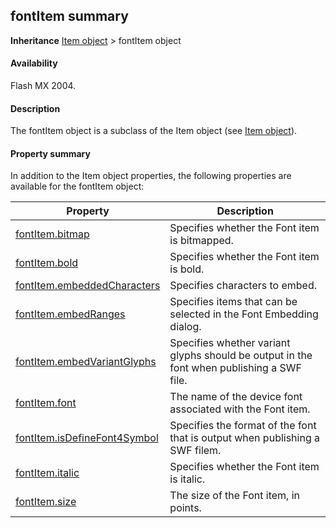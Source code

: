 ## fontItem summary

**Inheritance** [Item object](../Item_object/item_summary.md) > fontItem object

#### Availability

Flash MX 2004.

#### Description

The fontItem object is a subclass of the Item object (see [Item object](../Item_object/item_summary.md)).

#### Property summary

In addition to the Item object properties, the following properties are available for the fontItem object:

| **Property**                                  | **Description**                                                                           |
|-----------------------------------------------|-------------------------------------------------------------------------------------------|
| [fontItem.bitmap](../fontItem_object/fontItem.md)           | Specifies whether the Font item is bitmapped.                                             |
| [fontItem.bold](../fontItem_object/fontIte1.md)                | Specifies whether the Font item is bold.                                                  |
| [fontItem.embeddedCharacters](../fontItem_object/fontIte2.md)  | Specifies characters to embed.                                                            |
| [fontItem.embedRanges](../fontItem_object/fontIte3.md)         | Specifies items that can be selected in the Font Embedding dialog.                        |
| [fontItem.embedVariantGlyphs](../fontItem_object/fontIte4.md)  | Specifies whether variant glyphs should be output in the font when publishing a SWF file. |
| [fontItem.font](../fontItem_object/fontIte5.md)                | The name of the device font associated with the Font item.                                |
| [fontItem.isDefineFont4Symbol](../fontItem_object/fontIte6.md) | Specifies the format of the font that is output when publishing a SWF filem.              |
| [fontItem.italic](../fontItem_object/fontIte7.md)              | Specifies whether the Font item is italic.                                                |
| [fontItem.size](../fontItem_object/fontIte8.md)                | The size of the Font item, in points.                                                     |

<span id="fontItem.bitmap" class="anchor"></span>

